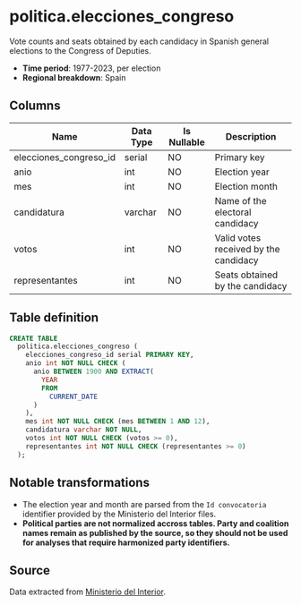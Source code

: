 # politica.elecciones_congreso

Vote counts and seats obtained by each candidacy in Spanish general elections to the Congress of Deputies.

- **Time period**: 1977-2023, per election
- **Regional breakdown**: Spain

## Columns

| Name | Data Type | Is Nullable | Description |
| --- | --- | --- | --- |
| elecciones_congreso_id | serial | NO | Primary key |
| anio | int | NO | Election year |
| mes | int | NO | Election month |
| candidatura | varchar | NO | Name of the electoral candidacy |
| votos | int | NO | Valid votes received by the candidacy |
| representantes | int | NO | Seats obtained by the candidacy |

## Table definition

```sql
CREATE TABLE
  politica.elecciones_congreso (
    elecciones_congreso_id serial PRIMARY KEY,
    anio int NOT NULL CHECK (
      anio BETWEEN 1900 AND EXTRACT(
        YEAR
        FROM
          CURRENT_DATE
      )
    ),
    mes int NOT NULL CHECK (mes BETWEEN 1 AND 12),
    candidatura varchar NOT NULL,
    votos int NOT NULL CHECK (votos >= 0),
    representantes int NOT NULL CHECK (representantes >= 0)
  );
```

## Notable transformations

- The election year and month are parsed from the `Id convocatoria` identifier provided by the Ministerio del Interior files.
- **Political parties are not normalized accross tables. Party and coalition names remain as published by the source, so they should not be used for analyses that require harmonized party identifiers.**

## Source

Data extracted from <a href="https://infoelectoral.interior.gob.es/es/elecciones-celebradas/resultados-electorales" target="_blank">Ministerio del Interior</a>.
